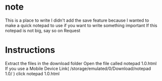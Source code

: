 # note
This is a place to write I didn't add the save feature because I wanted to make a quick notepad to use if you want to write something important
If this notepad is not big, say so on Request
# Instructions
Extract the files in the download folder 
Open the file called notepad 1.0.html
If you use a Mobile Device
Link(
/storage/emulated/0/Download/notepad 1.0/
)
click notepad 1.0.html

